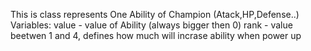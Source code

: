 This is class represents One Ability of Champion (Atack,HP,Defense..)
Variables:
		value - value of Ability (always bigger then 0)
		rank - value beetwen 1 and 4, defines how much will incrase ability when power up